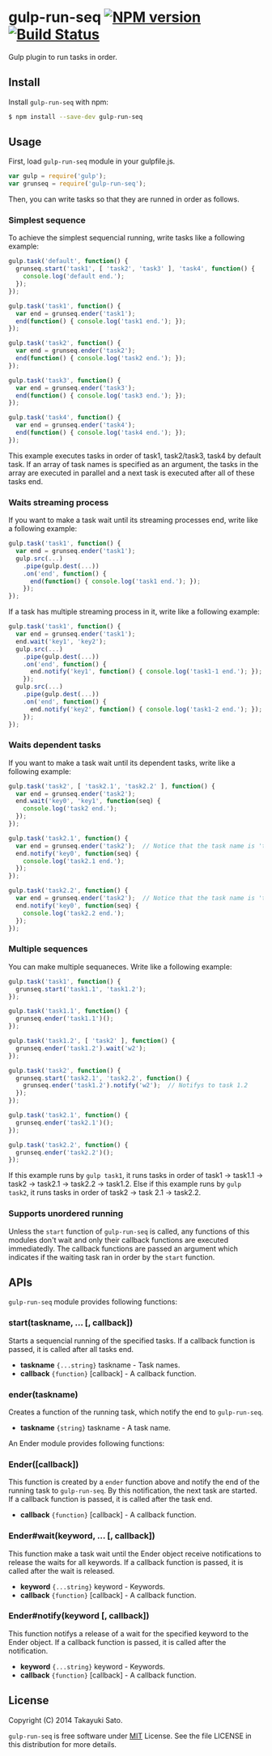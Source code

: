 # gulp-run-seq [![NPM version][npm-image]][npm-url] [![Build Status][travis-image]][travis-url]

Gulp plugin to run tasks in order.

## Install

Install `gulp-run-seq` with npm:

```bash
$ npm install --save-dev gulp-run-seq
```

## Usage

First, load `gulp-run-seq` module in your gulpfile.js.

```js
var gulp = require('gulp');
var grunseq = require('gulp-run-seq');
```

Then, you can write tasks so that they are runned in order as follows.

### Simplest sequence

To achieve the simplest sequencial running, write tasks like a following example:

```js
gulp.task('default', function() {
  grunseq.start('task1', [ 'task2', 'task3' ], 'task4', function() {
    console.log('default end.');
  });
});

gulp.task('task1', function() {
  var end = grunseq.ender('task1');
  end(function() { console.log('task1 end.'); });
});

gulp.task('task2', function() {
  var end = grunseq.ender('task2');
  end(function() { console.log('task2 end.'); });
});

gulp.task('task3', function() {
  var end = grunseq.ender('task3');
  end(function() { console.log('task3 end.'); });
});

gulp.task('task4', function() {
  var end = grunseq.ender('task4');
  end(function() { console.log('task4 end.'); });
});
```

This example executes tasks in order of task1, task2/task3, task4 by default task. If an array of task names is specified as an argument, the tasks in the array are executed in parallel and a next task is executed after all of these tasks end.

### Waits streaming process

If you want to make a task wait until its streaming processes end, write like a following example:

```js
gulp.task('task1', function() {
  var end = grunseq.ender('task1');
  gulp.src(...)
    .pipe(gulp.dest(...))
    .on('end', function() {
      end(function() { console.log('task1 end.'); });
    });
});
```

If a task has multiple streaming process in it, write like a following example:

```js
gulp.task('task1', function() {
  var end = grunseq.ender('task1');
  end.wait('key1', 'key2');
  gulp.src(...)
    .pipe(gulp.dest(...))
    .on('end', function() {
      end.notify('key1', function() { console.log('task1-1 end.'); });
    });
  gulp.src(...)
    .pipe(gulp.dest(...))
    .on('end', function() {
      end.notify('key2', function() { console.log('task1-2 end.'); });
    });
});
```

### Waits dependent tasks

If you want to make a task wait until its dependent tasks, write like a following example:

```js
gulp.task('task2', [ 'task2.1', 'task2.2' ], function() {
  var end = grunseq.ender('task2');
  end.wait('key0', 'key1', function(seq) {
    console.log('task2 end.');
  });
});

gulp.task('task2.1', function() {
  var end = grunseq.ender('task2');  // Notice that the task name is 'task2'.
  end.notify('key0', function(seq) {
    console.log('task2.1 end.');
  });
});

gulp.task('task2.2', function() {
  var end = grunseq.ender('task2');  // Notice that the task name is 'task2'.
  end.notify('key0', function(seq) {
    console.log('task2.2 end.');
  });
});
```

### Multiple sequences

You can make multiple sequaneces. Write like a following example:

```js
gulp.task('task1', function() {
  grunseq.start('task1.1', 'task1.2');
});

gulp.task('task1.1', function() {
  grunseq.ender('task1.1')();
});

gulp.task('task1.2', [ 'task2' ], function() {
  grunseq.ender('task1.2').wait('w2');
});

gulp.task('task2', function() {
  grunseq.start('task2.1', 'task2.2', function() {
    grunseq.ender('task1.2').notify('w2');  // Notifys to task 1.2
  });
});

gulp.task('task2.1', function() {
  grunseq.ender('task2.1')();
});

gulp.task('task2.2', function() {
  grunseq.ender('task2.2')();
});

```

If this example runs by `gulp task1`, it runs tasks in order of task1 -> task1.1 -> task2 -> task2.1 -> task2.2 -> task1.2.
Else if this example runs by `gulp task2`, it runs tasks in order of task2 -> task 2.1 -> task2.2.

### Supports unordered running

Unless the `start` function of `gulp-run-seq` is called, any functions of this modules don't wait and only their callback functions are executed immediatedly. The callback functions are passed an argument which indicates if the waiting task ran in order by the `start` function.

## APIs

`gulp-run-seq` module provides following functions:

### start(taskname, ... [, callback])

Starts a sequencial running of the specified tasks.
If a callback function is passed, it is called after all tasks end.

- **taskname** `{...string}` taskname - Task names.
- **callback** `{function}` [callback] - A callback function.

### ender(taskname)

Creates a function of the running task, which notify the end to `gulp-run-seq`.

- **taskname** `{string}` taskname - A task name.

An Ender module provides following functions:

### Ender([callback])

This function is created by a `ender` function above and notify the end of the running task to `gulp-run-seq`.
By this notification, the next task are started.
If a callback function is passed, it is called after the task end.

- **callback** `{function}` [callback] - A callback function.

### Ender#wait(keyword, ... [, callback])

This function make a task wait until the Ender object receive notifications to release the waits for all keywords.
If a callback function is passed, it is called after the wait is released.

- **keyword** `{...string}` keyword - Keywords.
- **callback** `{function}` [callback] - A callback function.

### Ender#notify(keyword [, callback])

This function notifys a release of a wait for the specified keyword to the Ender object. 
If a callback function is passed, it is called after the notification.

- **keyword** `{...string}` keyword - Keywords.
- **callback** `{function}` [callback] - A callback function.

## License

Copyright (C) 2014 Takayuki Sato.

`gulp-run-seq` is free software under [MIT](http://opensource.org/licenses/MIT) License.
See the file LICENSE in this distribution for more details.


[npm-image]: http://img.shields.io/badge/npm-v1.0.0-blue.svg
[npm-url]: https://www.npmjs.org/package/gulp-run-seq
[travis-image]: https://travis-ci.org/sttk/gulp-run-seq.svg?branch=master
[travis-url]: https://travis-ci.org/sttk/gulp-run-seq


